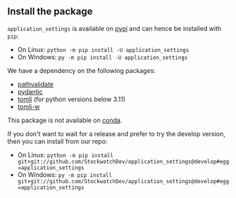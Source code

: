 ## Install the package

`application_settings` is available on [pypi](https://pypi.org/project/application-settings/)
and can hence be installed with `pip`:

- On Linux: `python -m pip install -U application_settings`
- On Windows: `py -m pip install -U application_settings`

We have a dependency on the following packages:

- [pathvalidate](https://pypi.org/project/pathvalidate/)
- [pydantic](https://pypi.org/project/pydantic/)
- [tomli](https://pypi.org/project/tomli/) (for python versions below 3.11)
- [tomli-w](https://pypi.org/project/tomli-w/)

This package is not available on [conda](https://docs.conda.io/en/latest/).

If you don't want to wait for a release and prefer to try the develop version, then you
can install from our repo:

- On Linux: `python -m pip install git+git://github.com/StockwatchDev/application_settings@develop#egg=application_settings`
- On Windows: `py -m pip install git+git://github.com/StockwatchDev/application_settings@develop#egg=application_settings`
